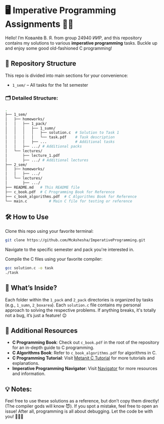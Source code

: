 # 🖥️ Imperative Programming Assignments 🧑‍💻

Hello! I’m Ковалёв В. Я. from group 24940 ИИР, and this repository contains my solutions to various **imperative programming** tasks. Buckle up and enjoy some good old-fashioned C programming!

## 📂 Repository Structure

This repo is divided into main sections for your convenience:

- `1_sem/` – All tasks for the 1st semester

### 🗂️ Detailed Structure:
```bash
.
├── 1_sem/
│   ├── homeworks/
│   │   ├── 1_pack/
│   │   │   ├── 1_sumn/
│   │   │   │   ├── solution.c  # Solution to Task 1
│   │   │   │   └── task.pdf    # Task description
│   │   │   ├── ...             # Additional tasks
│   │   ├── .../ # Additional packs
│   └── lectures/
│       ├── lecture_1.pdf
│       ├── .../ # Additional lectures
├── 2_sem/
│   ├── homeworks/
│   │   ├── .../
│   └── lectures/
│       ├── .../
├── README.md   # This README file
├── c_book.pdf  # C Programming Book for Reference
├── c_book_algorithms.pdf  # C Algorithms Book for Reference
└── main.c          # Main C file for testing or reference
```

## 🛠️ How to Use

Clone this repo using your favorite terminal:
```bash
git clone https://github.com/McAshesha/ImperativeProgramming.git
```
Navigate to the specific semester and pack you're interested in.

Compile the C files using your favorite compiler:
```bash
gcc solution.c -o task
./task
```

## 🤖 What’s Inside?

Each folder within the `1_pack` and `2_pack` directories is organized by tasks (e.g., `1_sumn`, `2_boxarea`). Each `solution.c` file contains my personal approach to solving the respective problems. If anything breaks, it's totally not a bug, it’s just a feature! 😉

## 📘 Additional Resources

- **C Programming Book**: Check out `c_book.pdf` in the root of the repository for an in-depth guide to C programming.
- **C Algorithms Book**: Refer to `c_book_algorithms.pdf` for algorithms in C.
- **C Programming Tutorial**: Visit [Metanit C Tutorial](https://metanit.com/c/tutorial/) for more tutorials and explanations.
- **Imperative Programming Navigator**: Visit [Navigator](https://sites.google.com/g.nsu.ru/m-filippov/) for more resources and information.

## 💡 Notes:

Feel free to use these solutions as a reference, but don’t copy them directly! (The compiler gods will know 😈). If you spot a mistake, feel free to open an issue! After all, programming is all about debugging.
Let the code be with you! 👨‍💻✨
